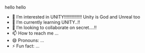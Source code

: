 hello hello
- 👀 I’m interested in UNITY!!!!!!!!!!!!!! Unity is God and Unreal too
- 🌱 I’m currently learning UNITY..!!
- 💞️ I’m looking to collaborate on secret....!!
- 📫 How to reach me ...
- 😄 Pronouns: ...
- ⚡ Fun fact: ...

<!---
inseog1234/inseog1234 is a ✨ special ✨ repository because its `README.md` (this file) appears on your GitHub profile.
You can click the Preview link to take a look at your changes.
--->
